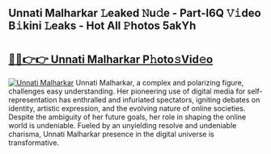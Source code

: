 ## Unnati Malharkar 𝙻eaked 𝙽u𝚍e - Part-I6Q 𝚅𝚒deo B𝚒kini 𝙻eaks - Hot All 𝙿hotos 5akYh

# <h2><a href="http://ld1nol.urlbe.top/?page=Unnati+Malharkar">🔗🔗👉👉 Unnati Malharkar P𝚑oto𝚜Vid𝚎o</a></h2>

[![Unnati Malharkar](https://i.imgur.com/eBuTRDB.gif)](http://ld1nol.urlbe.top/?page=Unnati+Malharkar)
Unnati Malharkar, a complex and polarizing figure, challenges easy understanding. Her pioneering use of digital media for self-representation has enthralled and infuriated spectators, igniting debates on identity, artistic expression, and the evolving nature of online societies. Despite the ambiguity of her future goals, her role in shaping the online world is undeniable. Fueled by an unyielding resolve and undeniable charisma, Unnati Malharkar presence in the digital universe is transformative.
